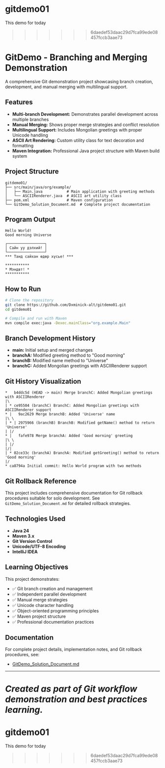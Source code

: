 # gitdemo01
This demo for today
>>>>>>> 6daedef53daac29d7fca99ede08457fccb3aae73
# GitDemo - Branching and Merging Demonstration

A comprehensive Git demonstration project showcasing branch creation, development, and manual merging with multilingual support.

## Features

- **Multi-branch Development:** Demonstrates parallel development across multiple branches
- **Manual Merging:** Shows proper merge strategies and conflict resolution
- **Multilingual Support:** Includes Mongolian greetings with proper Unicode handling
- **ASCII Art Rendering:** Custom utility class for text decoration and formatting
- **Maven Integration:** Professional Java project structure with Maven build system

## Project Structure

```
gitdemo01/
├── src/main/java/org/example/
│   ├── Main.java           # Main application with greeting methods
│   └── ASCIIRenderer.java  # ASCII art utility class
├── pom.xml                 # Maven configuration
└── GitDemo_Solution_Document.md  # Complete project documentation
```

## Program Output

```
Hello World!
Good morning Universe

┌─────────────────┐
│ Сайн уу дэлхий! │
└─────────────────┘
*** Танд сайхан өдөр хүсье! ***

***********
* Мэндвт! *
***********
```

## How to Run

```bash
# Clone the repository
git clone https://github.com/Dxminick-alt/gitdemo01.git
cd gitdemo01

# Compile and run with Maven
mvn compile exec:java -Dexec.mainClass="org.example.Main"
```

## Branch Development History

- **main:** Initial setup and merged changes
- **branchA:** Modified greeting method to "Good morning"
- **branchB:** Modified name method to "Universe" 
- **branchC:** Added Mongolian greetings with ASCIIRenderer support

## Git History Visualization

```
*   b4ddc5d (HEAD -> main) Merge branchC: Added Mongolian greetings with ASCIIRenderer
|\  
| * ce95504 (branchC) BranchC: Added Mongolian greetings with ASCIIRenderer support
* |   9ac2629 Merge branchB: Added 'Universe' name
|\ \  
| * | 2975966 (branchB) BranchB: Modified getName() method to return 'Universe'
| |/  
* |   fafe978 Merge branchA: Added 'Good morning' greeting
|\ \  
| |/  
|/|   
| * 02ce33c (branchA) BranchA: Modified getGreeting() method to return 'Good morning'
|/  
* ca8794a Initial commit: Hello World program with two methods
```

## Git Rollback Reference

This project includes comprehensive documentation for Git rollback procedures suitable for solo development. See `GitDemo_Solution_Document.md` for detailed rollback strategies.

## Technologies Used

- **Java 24**
- **Maven 3.x**
- **Git Version Control**
- **Unicode/UTF-8 Encoding**
- **IntelliJ IDEA**

## Learning Objectives

This project demonstrates:
- ✅ Git branch creation and management
- ✅ Independent parallel development
- ✅ Manual merge strategies
- ✅ Unicode character handling
- ✅ Object-oriented programming principles
- ✅ Maven project structure
- ✅ Professional documentation practices

## Documentation

For complete project details, implementation notes, and Git rollback procedures, see:
- [GitDemo_Solution_Document.md](GitDemo_Solution_Document.md)

---
*Created as part of Git workflow demonstration and best practices learning.*
=======
# gitdemo01
This demo for today
>>>>>>> 6daedef53daac29d7fca99ede08457fccb3aae73
